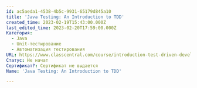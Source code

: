 ```yaml
---
id: ac5aeda1-4538-4b5c-9931-65179d845a10
title: 'Java Testing: An Introduction to TDD'
created_time: 2023-02-19T15:43:00.000Z
last_edited_time: 2023-02-20T17:59:00.000Z
Категория:
  - Java
  - Unit-тестирование
  - Автоматизация тестирования
URL: https://www.classcentral.com/course/introduction-test-driven-development-64955
Статус: Не начат
Сертификат?: Сертификат не выдается
Name: 'Java Testing: An Introduction to TDD'

---
```

